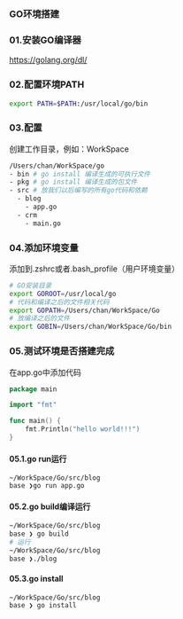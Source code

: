 ### GO环境搭建


### 01.安装GO编译器
https://golang.org/dl/

### 02.配置环境PATH
```bash
export PATH=$PATH:/usr/local/go/bin
```

### 03.配置
创建工作目录，例如：WorkSpace
```bash
/Users/chan/WorkSpace/go
- bin # go install 编译生成的可执行文件
- pkg # go install 编译生成的包文件
- src # 放我们以后编写的所有go代码和依赖
  - blog
    - app.go
  - crm
    - main.go
```

### 04.添加环境变量
添加到.zshrc或者.bash_profile（用户环境变量）
```bash
# GO安装目录
export GOROOT=/usr/local/go
# 代码和编译之后的文件相关代码
export GOPATH=/Users/chan/WorkSpace/Go
# 放编译之后的文件
export GOBIN=/Users/chan/WorkSpace/Go/bin
```

### 05.测试环境是否搭建完成

在app.go中添加代码
```go
package main

import "fmt"

func main() {
	fmt.Println("hello world!!!")
}
```

#### 05.1.go run运行
```
~/WorkSpace/Go/src/blog
base ❯go run app.go
```

#### 05.2.go build编译运行
```bash
~/WorkSpace/Go/src/blog
base ❯ go build
# 运行
~/WorkSpace/Go/src/blog
base ❯./blog
```

#### 05.3.go install
```
~/WorkSpace/Go/src/blog
base ❯ go install
```